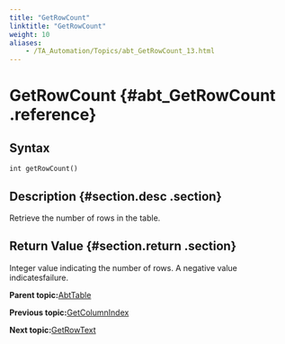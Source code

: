 ```yaml
--- 
title: "GetRowCount"
linktitle: "GetRowCount"
weight: 10
aliases: 
    - /TA_Automation/Topics/abt_GetRowCount_13.html
---
```

# GetRowCount {#abt_GetRowCount .reference}

## Syntax

`int getRowCount()`

## Description {#section.desc .section}

Retrieve the number of rows in the table.

## Return Value {#section.return .section}

Integer value indicating the number of rows. A negative value indicatesfailure.

**Parent topic:**[AbtTable](../../TA_Automation/Topics/abt_AbtTable.html)

**Previous topic:**[GetColumnIndex](../../TA_Automation/Topics/abt_GetColumnIndex.html)

**Next topic:**[GetRowText](../../TA_Automation/Topics/abt_GetRowText_13.html)

